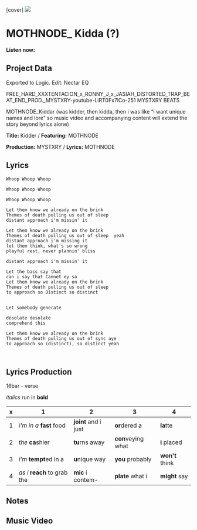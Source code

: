 [cover] ![](57175019_319474918741616_8502199518755923887_n.jpg)

# MOTHNODE_ Kidda (?)

**Listen now:**

## Project Data

Exported to Logic. Edit: Nectar EQ

FREE_HARD_XXXTENTACION_x_RONNY_J_x_JASIAH_DISTORTED_TRAP_BEAT_END_PROD._MYSTXRY-youtube-LiRT0Fx7lCo-251
MYSTXRY BEATS

MOTHNODE_Kiddar (was kidder, then kidda, then i was like “i want unique names and lore” so music video and accompanying content will extend the story beyond lyrics alone)


**Title:** Kidder / **Featuring:** MOTHNODE

**Production:** MYSTXRY / **Lyrics:** MOTHNODE

## Lyrics

```
Whoop Whoop Whoop

Whoop Whoop Whoop

Whoop Whoop Whoop

Let them know we already on the brink
Themes of death pulling us out of sleep 
distant approach i'm missin' it

Let them know we already on the brink
Themes of death pulling us out of sleep  yeah
distant approach i'm missing it
let them think, what's so wrong
playful rest, never plannin' bliss

distant approach i'm missin' it

Let the bass say that
can i say that Cannet ey sa
Let them know we already on the brink
Themes of death pulling us out of sleep 
to approach so Distinct so distinct


Let somebody generate

desolate desolate 
comprehend this

Let them know we already on the brink
Themes of death pulling us out of sync aye
to approach so (distinct), so distinct yeah



```

## Lyrics Production

16bar - verse

*italics* run in
**bold**

| x | 1 | 2 | 3 | 4 |
|---|---|---|---|---|
| 1 | *i'm in a* **fast** food | **joint** and i just  | **or**dered a  | **la**tte  |
| 2 | *the* **ca**shier | **tu**rns away  |  **con**veying what |  **i** placed |
| 3 | *i'm* **tempt**ed in a | **u**nique way  |  **you** probably |  **won't** think |
| 4 | *as i* **reach** to grab the |  **mic** i contem-  | **plate** what i | **might** say |

## Notes

## Music Video
